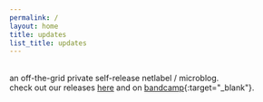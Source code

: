 ```yaml
---
permalink: /
layout: home
title: updates
list_title: updates
---
```


<br>an off-the-grid private self-release netlabel / microblog. <br>
check out our releases [here] and on [bandcamp]{:target="_blank"}.

[here]: /releases
[bandcamp]: https://zvoovim.bandcamp.com/